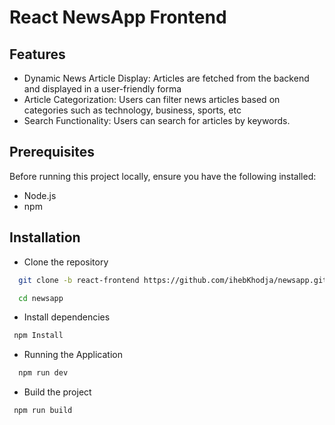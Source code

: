 
# React NewsApp Frontend

## Features

- Dynamic News Article Display: Articles are fetched from the backend and displayed in a user-friendly forma
- Article Categorization: Users can filter news articles based on categories such as technology, business, sports, etc
- Search Functionality: Users can search for articles by keywords.


## Prerequisites
Before running this project locally, ensure you have the following installed:

- Node.js
- npm 
## Installation

- Clone the repository

```bash
  git clone -b react-frontend https://github.com/ihebKhodja/newsapp.git

  cd newsapp
```
- Install dependencies
```bash
 npm Install
```
- Running the Application
```bash
  npm run dev
```
- Build the project
```bash
 npm run build
```
